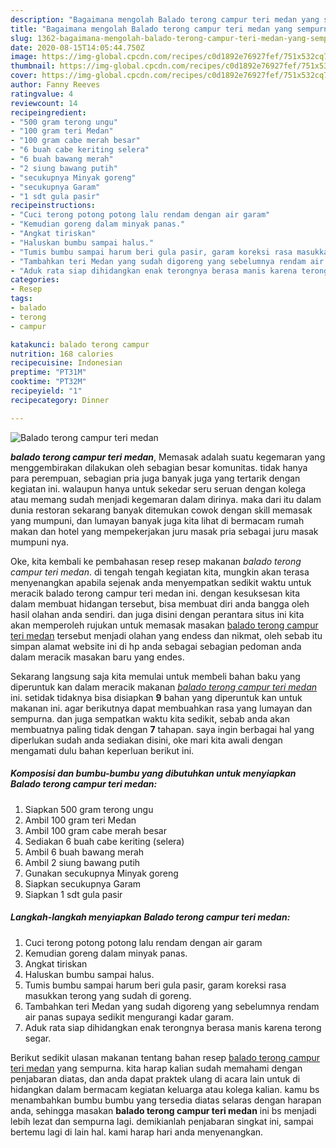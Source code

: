 ```yaml
---
description: "Bagaimana mengolah Balado terong campur teri medan yang sempurna"
title: "Bagaimana mengolah Balado terong campur teri medan yang sempurna"
slug: 1362-bagaimana-mengolah-balado-terong-campur-teri-medan-yang-sempurna
date: 2020-08-15T14:05:44.750Z
image: https://img-global.cpcdn.com/recipes/c0d1892e76927fef/751x532cq70/balado-terong-campur-teri-medan-foto-resep-utama.jpg
thumbnail: https://img-global.cpcdn.com/recipes/c0d1892e76927fef/751x532cq70/balado-terong-campur-teri-medan-foto-resep-utama.jpg
cover: https://img-global.cpcdn.com/recipes/c0d1892e76927fef/751x532cq70/balado-terong-campur-teri-medan-foto-resep-utama.jpg
author: Fanny Reeves
ratingvalue: 4
reviewcount: 14
recipeingredient:
- "500 gram terong ungu"
- "100 gram teri Medan"
- "100 gram cabe merah besar"
- "6 buah cabe keriting selera"
- "6 buah bawang merah"
- "2 siung bawang putih"
- "secukupnya Minyak goreng"
- "secukupnya Garam"
- "1 sdt gula pasir"
recipeinstructions:
- "Cuci terong potong potong lalu rendam dengan air garam"
- "Kemudian goreng dalam minyak panas."
- "Angkat tiriskan"
- "Haluskan bumbu sampai halus."
- "Tumis bumbu sampai harum beri gula pasir, garam koreksi rasa masukkan terong yang sudah di goreng."
- "Tambahkan teri Medan yang sudah digoreng yang sebelumnya rendam air panas supaya sedikit mengurangi kadar garam."
- "Aduk rata siap dihidangkan enak terongnya berasa manis karena terong segar."
categories:
- Resep
tags:
- balado
- terong
- campur

katakunci: balado terong campur 
nutrition: 168 calories
recipecuisine: Indonesian
preptime: "PT31M"
cooktime: "PT32M"
recipeyield: "1"
recipecategory: Dinner

---
```



![Balado terong campur teri medan](https://img-global.cpcdn.com/recipes/c0d1892e76927fef/751x532cq70/balado-terong-campur-teri-medan-foto-resep-utama.jpg)

<b><i>balado terong campur teri medan</i></b>, Memasak adalah suatu kegemaran yang menggembirakan dilakukan oleh sebagian besar komunitas. tidak hanya para perempuan, sebagian pria juga banyak juga yang tertarik dengan kegiatan ini. walaupun hanya untuk sekedar seru seruan dengan kolega atau memang sudah menjadi kegemaran dalam dirinya. maka dari itu dalam dunia restoran sekarang banyak ditemukan cowok dengan skill memasak yang mumpuni, dan lumayan banyak juga kita lihat di bermacam rumah makan dan hotel yang mempekerjakan juru masak pria sebagai juru masak mumpuni nya.

Oke, kita kembali ke pembahasan resep resep makanan <i>balado terong campur teri medan</i>. di tengah tengah kegiatan kita, mungkin akan terasa menyenangkan apabila sejenak anda menyempatkan sedikit waktu untuk meracik balado terong campur teri medan ini. dengan kesuksesan kita dalam membuat hidangan tersebut, bisa membuat diri anda bangga oleh hasil olahan anda sendiri. dan juga disini dengan perantara situs ini kita akan memperoleh rujukan untuk memasak masakan <u>balado terong campur teri medan</u> tersebut menjadi olahan yang endess dan nikmat, oleh sebab itu simpan alamat website ini di hp anda sebagai sebagian pedoman anda dalam meracik masakan baru yang endes.




Sekarang langsung saja kita memulai untuk membeli bahan baku yang diperuntuk kan dalam meracik makanan <u><i>balado terong campur teri medan</i></u> ini. setidak tidaknya bisa disiapkan <b>9</b> bahan yang diperuntuk kan untuk makanan ini. agar berikutnya dapat membuahkan rasa yang lumayan dan sempurna. dan juga sempatkan waktu kita sedikit, sebab anda akan membuatnya paling tidak dengan <b>7</b> tahapan. saya ingin berbagai hal yang diperlukan sudah anda sediakan disini, oke mari kita awali dengan mengamati dulu bahan keperluan berikut ini.

<!--inarticleads1-->

##### Komposisi dan bumbu-bumbu yang dibutuhkan untuk menyiapkan Balado terong campur teri medan:

1. Siapkan 500 gram terong ungu
1. Ambil 100 gram teri Medan
1. Ambil 100 gram cabe merah besar
1. Sediakan 6 buah cabe keriting (selera)
1. Ambil 6 buah bawang merah
1. Ambil 2 siung bawang putih
1. Gunakan secukupnya Minyak goreng
1. Siapkan secukupnya Garam
1. Siapkan 1 sdt gula pasir




<!--inarticleads2-->

##### Langkah-langkah menyiapkan Balado terong campur teri medan:

1. Cuci terong potong potong lalu rendam dengan air garam
1. Kemudian goreng dalam minyak panas.
1. Angkat tiriskan
1. Haluskan bumbu sampai halus.
1. Tumis bumbu sampai harum beri gula pasir, garam koreksi rasa masukkan terong yang sudah di goreng.
1. Tambahkan teri Medan yang sudah digoreng yang sebelumnya rendam air panas supaya sedikit mengurangi kadar garam.
1. Aduk rata siap dihidangkan enak terongnya berasa manis karena terong segar.




Berikut sedikit ulasan makanan tentang bahan resep <u>balado terong campur teri medan</u> yang sempurna. kita harap kalian sudah memahami dengan penjabaran diatas, dan anda dapat praktek ulang di acara lain untuk di hidangkan dalam bermacam kegiatan keluarga atau kolega kalian. kamu bs menambahkan bumbu bumbu yang tersedia diatas selaras dengan harapan anda, sehingga masakan <b>balado terong campur teri medan</b> ini bs menjadi lebih lezat dan sempurna lagi. demikianlah penjabaran singkat ini, sampai bertemu lagi di lain hal. kami harap hari anda menyenangkan.
